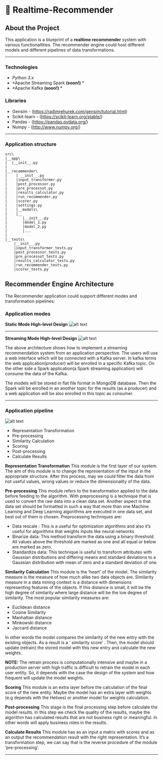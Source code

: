 #  :small_red_triangle: Realtime-Recommender
## About the Project
This application is a blueprint of a **realtime recommender** system with various functionallities. The recommender engine could host different models and different pipelines of data transformations.

---

### Technologies
* *Python 3.x*
* *Apache Streaming Spark **(soon!)** *
* *Apache Kafka **(soon!)** *

### Libraries
* Gensim - (https://radimrehurek.com/gensim/tutorial.html)
* Scikit-learn - (https://scikit-learn.org/stable/)
* Pandas - (https://pandas.pydata.org/)
* Numpy - (http://www.numpy.org/)

---

### Application structure

```
src\
|__app\
|  |__init__.py
|
|__recommender\
|    | __init__.py
|    |input_transformer.py
|    |post_processor.py
|    |pre_processot.py
|    |results_calculator.py
|    |run_recommender.py
|    |scorer.py
|    |settings.py
|    |__models\
|    |__
|       |__init__.py
|       |model_1.py
|       |model_2.py
|       |...
|     
|__tests\
    |__init__.py
    |input_transformer_tests.py
    |post_processor_tests.py
    |pre_processot_tests.py
    |results_calculator_tests.py
    |run_recommender_tests.py
    |scorer_tests.py

```
## Recommender Engine Architecture
The Recommender application could support different modes and transformation pipelines:

### Application modes

**Static Mode High-level Design**
![alt text](https://github.com/ggeop/Realtime-Recommender/blob/master/imgs/static_mode.png)

---

**Streaming Mode High-level Design**
![alt text](https://github.com/ggeop/Realtime-Recommender/blob/master/imgs/streaming_mode.png)

The above architecture shows how to implement a streaming recommendation system from  an application perspective. The users will use a web interface which will be connected with a Kafka server. In kafka terms the web application(producer) will be enrolled in a specific Kafka topic. On the other side a Spark application(a Spark streaming application) will consume the data of the Kafka.

The models will be stored in flat file format in MongoDB database. Then the Spark will be enrolled in an another topic for the results (as a producer) and a web application will be also enrolled in this topic as consumer.

---

### Application pipeline
![alt text](https://github.com/ggeop/Realtime-Recommender/blob/master/imgs/recommendation_engine.png)


* Representation Transformation
* Pre-processing
* Similarity Calculation
* Scoring
* Post-processing
* Calculate Results

**Representation Transformation**
This module is the first layer of our system. The aim of this module is to change the representation of the input in the appropriate structure. After this process, may we could filter the data from not useful values, wrong values or reduce the dimensionality of the data.

**Pre-processing**
This module refers to the transformation applied to the data before feeding to the algorithm. With preprocessing is a technique that is used to convert the raw data into a clean data set. Another aspect is that data set should be formatted in such a way that more than one Machine Learning and Deep Learning algorithms are executed in one data set, and best out of them is chosen. Preprocessing techniques are:
* Data rescale : This is a useful for optimization algorithms and also it’s useful for algorithms that weights inputs like neural networks
* Binarize data: This method transform the data using a binary threshold. All values above the threshold are marked as one and all equal or below are marked as zero.
* Standardize data: This technique is useful to transform attributes with Gaussian distributions and differing means and standard deviations to a Gaussian distribution with mean of zero and a standard deviation of one.

**Similarity Calculation**
This module is the ‘heart’ of the model. The similarity measure is the measure of how much alike two data objects are. Similarity measure in a data mining context is a distance with dimensions representing features of the objects. If this distance is small, it will be the high degree of similarity where large distance will be the low degree of similarity. The most popular similarity measures are:

* Euclidean distance
* Cosine Similarity
* Manhattan distance
* Minkowski distance
* Jaccard distance

In other words the model compares the similarity of the new entry with the existing objects. As a result is a ‘ similarity score’ . Then, the model should update (retrain) the stored model with this new entry and calculate the new weights.

**NOTE:** The retrain process is computationally intensive and maybe in a production server with high traffic is difficult to retrain the model in each user entity. So, it depends with the case the design of the system and how frequent will update the model weights.

**Scoring**
This module is an extra layer before the calculation of the final score of the new entity. Maybe the model has an extra layer with weights (e.g depends with the Helixes) or another model for weights calculation.

**Post-processing**
This stage is the final processing step before calculate the model results. In this step we check the quality of the results, maybe the algorithm has calculated results that are not business right or meaningful. In other words will apply business roles in the results.

**Calculate Results**
This module has as an input a matrix with scores and as an output the recommendation result with the right representation. It’s a transformation step, we can say that is the reverse procedure of the module ‘pre-processing’.

---
